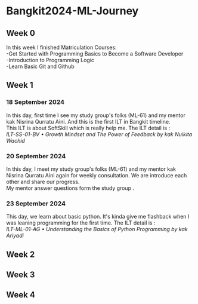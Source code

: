 # Bangkit2024-ML-Journey  

## Week 0
In this week I finished Matriculation Courses:  
-Get Started with Programming Basics to Become a Software Developer  
-Introduction to Programming Logic  
-Learn Basic Git and Github  

## Week 1
### 18 September 2024
In this day, first time I see my study group's folks (ML-61) and my mentor kak Nisrina Qurratu Aini. And this is the first ILT in Bangkit timeline.  
This ILT is about SoftSkill which is really help me. The ILT detail is :  
*_ILT-SS-01-BV • Growth Mindset and The Power of Feedback by kak Nuikita Wachid_*  
### 20 September 2024
In this day, I meet my study group's folks (ML-61) and my mentor kak Nisrina Qurratu Aini again for weekly consultation. We are introduce each other and share our progress.  
My mentor answer questions form the study group .  
### 23 September 2024  
This day, we learn about basic python. It's kinda give me flashback when I was leaning programming for the first time. The ILT detail is :  
*_ILT-ML-01-AG • Understanding the Basics of Python Programming by kak Ariyadi_*

## Week 2

## Week 3

## Week 4
